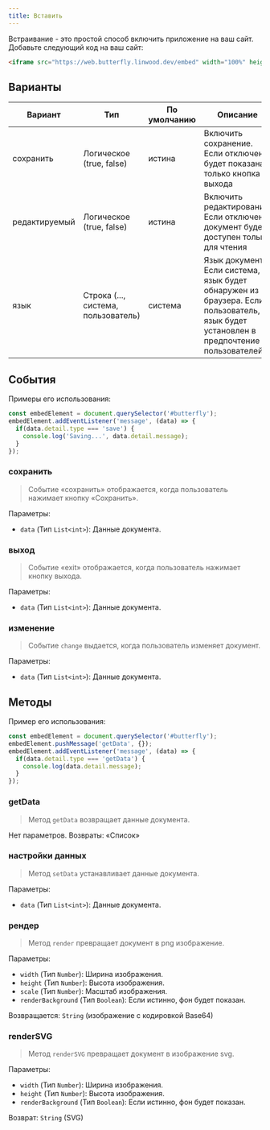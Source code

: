 ```yaml
---
title: Вставить
---
```


Встраивание - это простой способ включить приложение на ваш сайт.
Добавьте следующий код на ваш сайт:

```html
<iframe src="https://web.butterfly.linwood.dev/embed" width="100%" height="500px" allowtransparency="true"></iframe>
```

## Варианты

| Вариант       | Тип                                                                                                    | По умолчанию | Описание                                                                                                                                                                 |
| ------------- | ------------------------------------------------------------------------------------------------------ | ------------ | ------------------------------------------------------------------------------------------------------------------------------------------------------------------------ |
| сохранить     | Логическое (true, false)                                                            | истина       | Включить сохранение. Если отключено, будет показана только кнопка выхода                                                                                 |
| редактируемый | Логическое (true, false)                                                            | истина       | Включить редактирование. Если отключено, документ будет доступен только для чтения                                                                       |
| язык          | Строка (..., система, пользователь) | система      | Язык документа. Если система, то язык будет обнаружен из браузера. Если пользователь, язык будет установлен в предпочтение пользователей |

## События

Примеры его использования:

```javascript
const embedElement = document.querySelector('#butterfly');
embedElement.addEventListener('message', (data) => {
  if(data.detail.type === 'save') {
    console.log('Saving...', data.detail.message);
  }
});
```

### сохранить

> Событие «сохранить» отображается, когда пользователь нажимает кнопку «Сохранить».

Параметры:

- `data` (Тип `List<int>`): Данные документа.

### выход

> Событие «exit» отображается, когда пользователь нажимает кнопку выхода.

Параметры:

- `data` (Тип `List<int>`): Данные документа.

### изменение

> Событие `change` выдается, когда пользователь изменяет документ.

Параметры:

- `data` (Тип `List<int>`): Данные документа.

## Методы

Пример его использования:

```javascript
const embedElement = document.querySelector('#butterfly');
embedElement.pushMessage('getData', {});
embedElement.addEventListener('message', (data) => {
  if(data.detail.type === 'getData') {
    console.log(data.detail.message);
  }
});
```

### getData

> Метод `getData` возвращает данные документа.

Нет параметров.
Возвраты: «Список<int>»

### настройки данных

> Метод `setData` устанавливает данные документа.

Параметры:

- `data` (Тип `List<int>`): Данные документа.

### рендер

> Метод `render` превращает документ в png изображение.

Параметры:

- `width` (Тип `Number`): Ширина изображения.
- `height` (Тип `Number`): Высота изображения.
- `scale` (Тип `Number`): Масштаб изображения.
- `renderBackground` (Тип `Boolean`): Если истинно, фон будет показан.

Возвращается: `String` (изображение с кодировкой Base64)

### renderSVG

> Метод `renderSVG` превращает документ в изображение svg.

Параметры:

- `width` (Тип `Number`): Ширина изображения.
- `height` (Тип `Number`): Высота изображения.
- `renderBackground` (Тип `Boolean`): Если истинно, фон будет показан.

Возврат: `String` (SVG)
